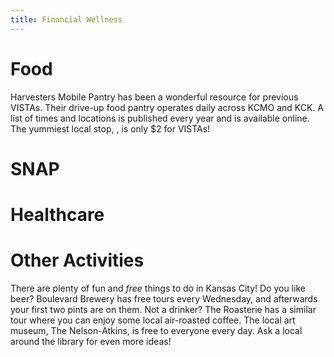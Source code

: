```yaml
---
title: Financial Wellness
---
```


# Food

Harvesters Mobile Pantry has been a wonderful resource for previous VISTAs. Their drive-up food pantry operates daily across KCMO and KCK. 
A list of times and locations is published every year and is available online. The yummiest local stop, , is only $2 for VISTAs! 

# SNAP



# Healthcare 



# Other Activities 

There are plenty of fun and *free* things to do in Kansas City! Do you like beer? Boulevard Brewery has free tours every Wednesday, and 
afterwards your first two pints are on them. Not a drinker? The Roasterie has a similar tour where you can enjoy some local air-roasted
coffee. The local art museum, The Nelson-Atkins, is free to everyone every day. Ask a local around the library for even more ideas!  
